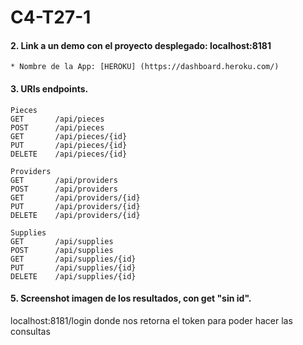 # C4-T27-1

#### 2. Link a un demo con el proyecto desplegado: localhost:8181

```
* Nombre de la App: [HEROKU] (https://dashboard.heroku.com/)
```
#### 3. URIs endpoints.
```
Pieces
GET       /api/pieces
POST      /api/pieces
GET       /api/pieces/{id}
PUT       /api/pieces/{id}
DELETE    /api/pieces/{id}

Providers
GET       /api/providers
POST      /api/providers
GET       /api/providers/{id}
PUT       /api/providers/{id}
DELETE    /api/providers/{id}

Supplies
GET       /api/supplies
POST      /api/supplies
GET       /api/supplies/{id}
PUT       /api/supplies/{id}
DELETE    /api/supplies/{id}
```

#### 5. Screenshot imagen de los resultados, con get "sin id".
localhost:8181/login donde nos retorna el token para poder hacer las consultas


